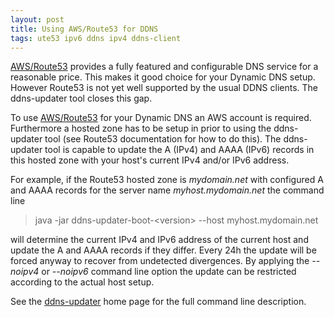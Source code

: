 ```yaml
---
layout: post
title: Using AWS/Route53 for DDNS
tags: ute53 ipv6 ddns ipv4 ddns-client
---
```

[AWS/Route53](https://aws.amazon.com/route53/) provides a fully featured and configurable DNS service for a reasonable price.
This makes it good choice for your Dynamic DNS setup. However Route53 is not yet well supported by the usual DDNS clients.
The ddns-updater tool closes this gap.

<!--more-->

To use [AWS/Route53](https://aws.amazon.com/route53/) for your Dynamic DNS an AWS account is required. Furthermore a hosted zone has to
be setup in prior to using the ddns-updater tool (see Route53 documentation for how to do this). The ddns-updater tool is capable to update
the A (IPv4) and AAAA (IPv6) records in this hosted zone with your host's current IPv4 and/or IPv6 address.

For example, if the Route53 hosted zone is *mydomain.net* with configured A and AAAA records for the server name *myhost.mydomain.net* the command line

> java -jar ddns-updater-boot-<version\> --host myhost.mydomain.net

will determine the current IPv4 and IPv6 address of the current host and update the A and AAAA records if they differ.
Every 24h the update will be forced anyway to recover from undetected divergences. By applying the *--noipv4* or *--noipv6*
command line option the update can be restricted according to the actual host setup.

See the [ddns-updater](https://hdecarne-github.github.io/ddns-updater/) home page for the full command line description.
